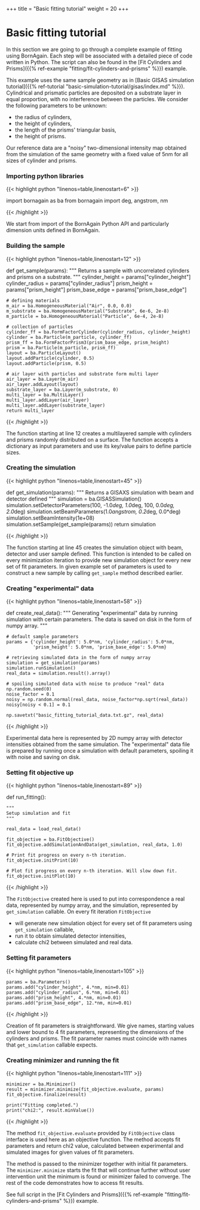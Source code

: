 +++
title = "Basic fitting tutorial"
weight = 20
+++

# Basic fitting tutorial

In this section we are going to go through a complete example of fitting using BornAgain.
Each step will be associated with a detailed piece of code written in Python.
The script can also be found in the [Fit Cylinders and Prisms]({{% ref-example "fitting/fit-cylinders-and-prisms" %}}) example.

This example uses the same sample geometry as in [Basic GISAS simulation tutorial]({{% ref-tutorial "basic-simulation-tutorial/gisas/index.md" %}}).
Cylindrical and prismatic particles are deposited on a substrate layer in equal proportion,
with no interference between the particles. We consider the following parameters to be unknown:

+ the radius of cylinders,
+ the height of cylinders,
+ the length of the prisms' triangular basis,
+ the height of prisms.

Our reference data are a "noisy" two-dimensional intensity map obtained from the simulation of the same geometry
with a fixed value of 5nm for all sizes of cylinder and prisms.

### Importing python libraries

{{< highlight python "linenos=table,linenostart=6" >}}

import bornagain as ba
from bornagain import deg, angstrom, nm

{{< /highlight >}}

We start from import of the BornAgain Python API and particularly dimension units defined in BornAgain.

### Building the sample

{{< highlight python "linenos=table,linenostart=12" >}}

def get_sample(params):
    """
    Returns a sample with uncorrelated cylinders and prisms on a substrate.
    """
    cylinder_height = params["cylinder_height"]
    cylinder_radius = params["cylinder_radius"]
    prism_height = params["prism_height"]
    prism_base_edge = params["prism_base_edge"]

    # defining materials
    m_air = ba.HomogeneousMaterial("Air", 0.0, 0.0)
    m_substrate = ba.HomogeneousMaterial("Substrate", 6e-6, 2e-8)
    m_particle = ba.HomogeneousMaterial("Particle", 6e-4, 2e-8)

    # collection of particles
    cylinder_ff = ba.FormFactorCylinder(cylinder_radius, cylinder_height)
    cylinder = ba.Particle(m_particle, cylinder_ff)
    prism_ff = ba.FormFactorPrism3(prism_base_edge, prism_height)
    prism = ba.Particle(m_particle, prism_ff)
    layout = ba.ParticleLayout()
    layout.addParticle(cylinder, 0.5)
    layout.addParticle(prism, 0.5)

    # air layer with particles and substrate form multi layer
    air_layer = ba.Layer(m_air)
    air_layer.addLayout(layout)
    substrate_layer = ba.Layer(m_substrate, 0)
    multi_layer = ba.MultiLayer()
    multi_layer.addLayer(air_layer)
    multi_layer.addLayer(substrate_layer)
    return multi_layer

{{< /highlight >}}

The function starting at line 12 creates a multilayered sample
with cylinders and prisms randomly distributed on a surface.
The function accepts a dictionary as input parameters and use its key/value pairs to define particle sizes.

### Creating the simulation

{{< highlight python "linenos=table,linenostart=45" >}}

def get_simulation(params):
    """
    Returns a GISAXS simulation with beam and detector defined
    """
    simulation = ba.GISASSimulation()
    simulation.setDetectorParameters(100, -1.0*deg, 1.0*deg,
                                     100, 0.0*deg, 2.0*deg)
    simulation.setBeamParameters(1.0*angstrom, 0.2*deg, 0.0*deg)
    simulation.setBeamIntensity(1e+08)
    simulation.setSample(get_sample(params))
    return simulation

{{< /highlight >}}

The function starting at line 45 creates the simulation object with beam, detector and user sample defined.
This function is intended to be called on every minimization iteration to provide
new simulation object for every new set of fit parameters. In given example set of parameters is used 
to construct a new sample by calling `get_sample` method described earlier.

### Creating "experimental" data

{{< highlight python "linenos=table,linenostart=58" >}}

def create_real_data():
    """
    Generating "experimental" data by running simulation with certain parameters.
    The data is saved on disk in the form of numpy array.
    """

    # default sample parameters
    params = {'cylinder_height': 5.0*nm, 'cylinder_radius': 5.0*nm,
              'prism_height': 5.0*nm, 'prism_base_edge': 5.0*nm}

    # retrieving simulated data in the form of numpy array
    simulation = get_simulation(params)
    simulation.runSimulation()
    real_data = simulation.result().array()

    # spoiling simulated data with noise to produce "real" data
    np.random.seed(0)
    noise_factor = 0.1
    noisy = np.random.normal(real_data, noise_factor*np.sqrt(real_data))
    noisy[noisy < 0.1] = 0.1

    np.savetxt("basic_fitting_tutorial_data.txt.gz", real_data)

{{< /highlight >}}

Experimental data here is represented by 2D numpy array with detector intensities obtained from the same simulation.
The "experimental" data file is prepared by running once a simulation with default parameters, 
spoiling it with noise and saving on disk.

### Setting fit objective up

{{< highlight python "linenos=table,linenostart=89" >}}

def run_fitting():

    """
    Setup simulation and fit
    """

    real_data = load_real_data()

    fit_objective = ba.FitObjective()
    fit_objective.addSimulationAndData(get_simulation, real_data, 1.0)

    # Print fit progress on every n-th iteration.
    fit_objective.initPrint(10)

    # Plot fit progress on every n-th iteration. Will slow down fit.
    fit_objective.initPlot(10)

{{< /highlight >}}

The `FitObjective` created here is used to put into correspondence a real data, represented by numpy array, and
the simulation, represented by `get_simulation` callable. On every fit iteration `FitObjective`

+ will generate new simulation object for every set of fit parameters using `get_simulation` callable,
+ run it to obtain simulated detector intensities,
+ calculate chi2 between simulated and real data.

### Setting fit parameters

{{< highlight python "linenos=table,linenostart=105" >}}

    params = ba.Parameters()
    params.add("cylinder_height", 4.*nm, min=0.01)
    params.add("cylinder_radius", 6.*nm, min=0.01)
    params.add("prism_height", 4.*nm, min=0.01)
    params.add("prism_base_edge", 12.*nm, min=0.01)

{{< /highlight >}}

Creation of fit parameters is straightforward. We give names, starting values and lower bound to 4 fit parameters, 
representing the dimensions of the cylinders and prisms.
The fit parameter names must coincide with names that `get_simulation` callable expects.

### Creating minimizer and running the fit

{{< highlight python "linenos=table,linenostart=111" >}}

    minimizer = ba.Minimizer()
    result = minimizer.minimize(fit_objective.evaluate, params)
    fit_objective.finalize(result)

    print("Fitting completed.")
    print("chi2:", result.minValue())
{{< /highlight >}}

The method `fit_objective.evaluate` provided by `FitObjective` class interface is used here as an objective function.
The method accepts fit parameters and return chi2 value, calculated between experimental and simulated images for given
values of fit parameters.

The method is passed to the minimizer together with initial fit parameters. The `minimizer.minimize` starts the fit that will
continue further without user intervention unit the minimum is found or minimizer failed to converge.
The rest of the code demonstrates how to access fit results.

See full script in the [Fit Cylinders and Prisms]({{% ref-example "fitting/fit-cylinders-and-prisms" %}}) example.
